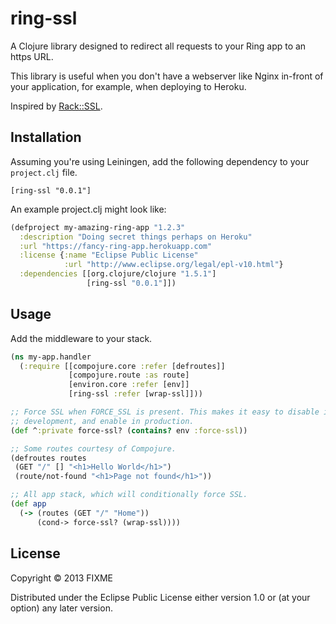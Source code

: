 # ring-ssl

A Clojure library designed to redirect all requests to your Ring app to
an https URL.

This library is useful when you don't have a webserver like Nginx
in-front of your application, for example, when deploying to Heroku.

Inspired by [Rack::SSL][].

## Installation

Assuming you're using Leiningen, add the following dependency to your
`project.clj` file.

    [ring-ssl "0.0.1"]

An example project.clj might look like:

``` clojure
(defproject my-amazing-ring-app "1.2.3"
  :description "Doing secret things perhaps on Heroku"
  :url "https://fancy-ring-app.herokuapp.com"
  :license {:name "Eclipse Public License"
            :url "http://www.eclipse.org/legal/epl-v10.html"}
  :dependencies [[org.clojure/clojure "1.5.1"]
                 [ring-ssl "0.0.1"]])
```

## Usage

Add the middleware to your stack.

``` clojure
(ns my-app.handler
  (:require [[compojure.core :refer [defroutes]]
             [compojure.route :as route]
             [environ.core :refer [env]]
             [ring-ssl :refer [wrap-ssl]]))

;; Force SSL when FORCE_SSL is present. This makes it easy to disable in
;; development, and enable in production.
(def ^:private force-ssl? (contains? env :force-ssl))

;; Some routes courtesy of Compojure.
(defroutes routes
 (GET "/" [] "<h1>Hello World</h1>")
 (route/not-found "<h1>Page not found</h1>"))

;; All app stack, which will conditionally force SSL.
(def app
  (-> (routes (GET "/" "Home"))
      (cond-> force-ssl? (wrap-ssl))))
```

## License

Copyright © 2013 FIXME

Distributed under the Eclipse Public License either version 1.0 or (at
your option) any later version.

[Rack::SSL]: https://github.com/josh/rack-ssl
